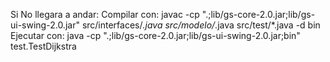    Si No llegara a andar:
Compilar con: javac -cp ".;lib/gs-core-2.0.jar;lib/gs-ui-swing-2.0.jar" src/interfaces/*.java src/modelo/*.java src/test/*.java -d bin
Ejecutar con: java -cp ".;lib/gs-core-2.0.jar;lib/gs-ui-swing-2.0.jar;bin" test.TestDijkstra
